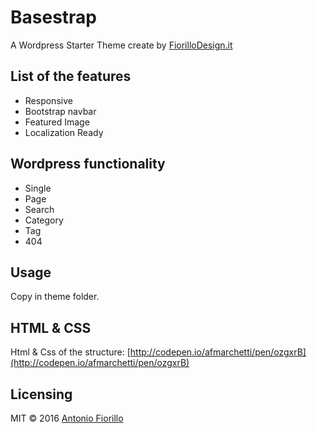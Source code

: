 # Basestrap

A Wordpress Starter Theme create by [FiorilloDesign.it](https://www.fiorillodesign.it/)

## List of the features

- Responsive
- Bootstrap navbar
- Featured Image
- Localization Ready

## Wordpress functionality

- Single
- Page
- Search
- Category
- Tag
- 404

## Usage
Copy in theme folder.

## HTML & CSS
Html & Css of the structure: [http://codepen.io/afmarchetti/pen/ozgxrB](http://codepen.io/afmarchetti/pen/ozgxrB)

## Licensing
MIT © 2016 [Antonio Fiorillo](https://www.fiorillodesign.it/)
